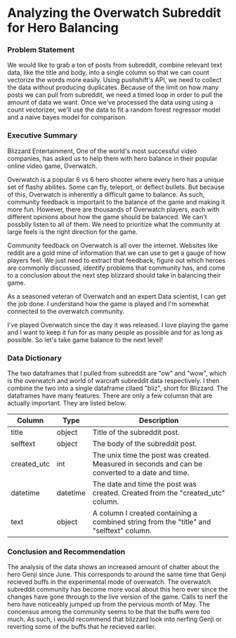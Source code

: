# Analyzing the Overwatch Subreddit for Hero Balancing

### Problem Statement

We would like to grab a ton of posts from subreddit, combine relevant text data, like the title and body, into a single column so that we can count vectorize the words more easily. Using pushshift's API, we need to collect the data without producing duplicates. Because of the limit on how many posts we can pull from subreddit, we need a timed loop in order to pull the amount of data we want. Once we've processed the data using using a count vectorizer, we'll use the data to fit a random forest regressor model and a naive bayes model for comparison.

### Executive Summary

Blizzard Entertainment, One of the world's most successful video companies, has asked us to help them with hero balance in their popular online video game, Overwatch.

Overwatch is a popular 6 vs 6 hero shooter where every hero has a unique set of flashy abilites. Some can fly, teleport, or deflect bullets. But because of this, Overwatch is inherently a difficult game to balance. As such, community feedback is important to the balance of the game and making it more fun. However, there are thousands of Overwatch players, each with different opinions about how the game should be balanced. We can't possbily listen to all of them. We need to prioritize what the community at large feels is the right direction for the game.

Community feedback on Overwatch is all over the internet. Websites like reddit are a gold mine of information that we can use to get a gauge of how players feel. We just need to extract that feedback, figure out which heroes are commonly discussed, identify problems that community has, and come to a conclusion about the next step blizzard should take in balancing their game.

As a seasoned veteran of Overwatch and an expert Data scientist, I can get the job done. I understand how the game is played and I'm somewhat connected to the overwatch community.

I've played Overwatch since the day it was released. I love playing the game and I want to keep it fun for as many people as possible and for as long as possible. So let's take game balance to the next level!

### Data Dictionary
The two dataframes that I pulled from subreddit are "ow" and "wow", which is the overwatch and world of warcraft subreddit data respectively. I then combine the two into a single dataframe cllaed "bliz", short for Blizzard. The dataframes have many features. There are only a few columsn that are actually important. They are listed below.

|Column|Type|Description|
|---|---|---|
|title|object|Title of the subreddit post.|
|selftext|object|The body of the subreddit post.|
|created_utc |int| The unix time the post was created. Measured in seconds and can be converted to a date and time.|
|datetime|datetime |The date and time the post was created. Created from the "created_utc" column. |
|text |object | A column I created containing a combined string from the "title" and "selftext" column.|

### Conclusion and Recommendation
The analysis of the data shows an increased amount of chatter about the hero Genji since June. This corresponds to around the same time that Genji recieved buffs in the experimental mode of overwatch. The overwatch subreddit community has become more vocal about this hero ever since the changes have gone through to the live version of the game. Calls to nerf the hero have noticeably jumped up from the pervious month of May. The concensus among the community seems to be that the buffs were too much. As such, i would recommend that blizzard look into nerfing Genji or reverting some of the buffs that he recieved earlier.  
